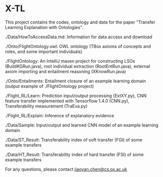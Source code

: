 # X-TL

This project contains the codes, ontology and data for the paper "Transfer Learning Explanation with Ontologies".

./Data/HowToAccessData.md: Information for data access and download

./Onto/FlightOntology.owl: OWL ontology (TBox axioms of concepts and roles, and some important individuals)

./FlightOntology: An IntelliJ maven project for constructing LSOs (BuildKGRun.java), root individual extraction (RootEntRun.java), external axiom importing and entailment reasoning (XKnowRun.java)

./Onto/Entailments: Entailment closure of an example learning domain (output example of ./FlightOntology project)

./Flight_RL/Learn: Prediction input/output processing (ExtXY.py), CNN feature transfer implemented with Tensorflow 1.4.0 (CNN.py), Transferability measurement (TraEva.py) 

./Flight_RL/Explain: Inference of explanatory evidence

./Data/Sample: Input/output and learned CNN model of an example learning domain

./Data/ST_Result: Transferability index of soft transfer (FGI) of some example transfers

./Data/HT_Result: Transferability index of hard transfer (FSI) of some example transfers

For any questions, please contact jiaoyan.chen@cs.ox.ac.uk
